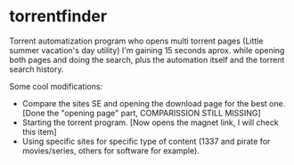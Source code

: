 # torrentfinder
Torrent automatization program who opens multi torrent pages (Little summer vacation's day utility)
I'm gaining 15 seconds aprox. while opening both pages and doing the search, plus the automation itself and the torrent search history.

Some cool modifications:
- Compare the sites SE and opening the download page for the best one. [Done the "opening page" part, COMPARISSION STILL MISSING]
- Starting the torrent program. [Now opens the magnet link, I will check this item]
- Using specific sites for specific type of content (1337 and pirate for movies/series, others for software for example).
